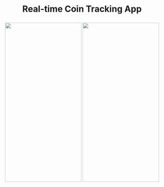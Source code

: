 <h1 align="center">

Real-time Coin Tracking App 
</h1>

<p align="center">
<img src="https://github.com/tgknyhn/LiveCoin/blob/main/GIFs/LiveCoin_Light.gif" width="250" height="520" /> <img src="https://github.com/tgknyhn/LiveCoin/blob/main/GIFs/LiveCoin_Dark.gif" width="250" height="520" />
</p>

